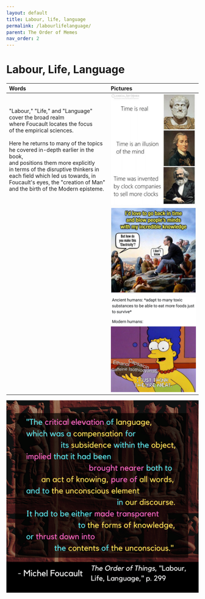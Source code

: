 ```yaml
---
layout: default
title: Labour, life, language
permalink: /labourlifelanguage/
parent: The Order of Memes
nav_order: 2
---
```


# Labour, Life, Language

| Words | Pictures |
|:---------------------------------|:------------------------------------------------------|
| "Labour," "Life," and "Language" cover the broad realm <br> where Foucault locates the focus <br> of the empirical sciences. <br> <br> Here he returns to many of the topics <br> he covered in-depth earlier in the book, <br> and positions them more explicitly <br> in terms of the disruptive thinkers in each field which led us towards, in Foucault's eyes, the "creation of Man" and the birth of the Modern episteme. | ![conceptualizing time](../memes/marxtime.jpg) |
| | ![I don't know](../memes/dontknow.jpg) |
| | ![I think they're neat](../memes/naturalhistorymeme.jpg) |


![Labour, life, language](../graphics/toot_LLL_graphic.png)
